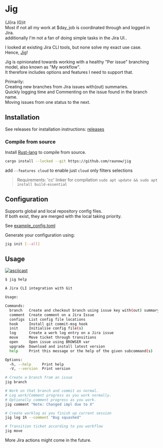 # Jig

(Ji)ra (G)it  
Most if not all my work at $day_job is coordinated through and logged in Jira.  
additionally I'm not a fan of doing simple tasks in the Jira UI..

I looked at existing Jira CLI tools, but none solve my exact use case.  
Hence, [Jig](https://www.youtube.com/watch?v=3JcmQONgXJM)!

Jig is opinionated towards working with a healthy "Per issue" branching model, also known as "My workflow".  
It therefore includes options and features I need to support that.

Primarily:  
Creating new branches from Jira issues with(out) summaries.  
Quickly logging time and Commenting on the issue found in the branch name.  
Moving issues from one status to the next.  

## Installation

See releases for installation instructions: [releases](https://github.com/Baarsgaard/jig/releases)

### Compile from source

Install [Rust-lang](https://www.rust-lang.org/tools/install) to compile from source.

```bash
cargo install --locked --git https://github.com/raunow/jig
```

add `--features cloud` to enable just `cloud` only filters selections

> Requirements:
> 'cc' linker for compilation
> `sudo apt update && sudo apt install build-essential`

## Configuration

Supports global and local repository config files.  
If both exist, they are merged with the local taking priority.

See [example_config.toml](./example_config.toml)

Generate your configuration using:
```bash
jig init [--all]
```

## Usage

[![asciicast](https://asciinema.org/a/609019.svg)](https://asciinema.org/a/609019)

```bash
$ jig help

A Jira CLI integration with Git

Usage: 

Commands:
  branch   Create and checkout branch using issue key with(out) summary as branch name
  comment  Create comment on a Jira Issue
  configs  List config file locations
  hook     Install git commit-msg hook
  init     Initialise config file(s)
  log      Create a work log entry on a Jira issue
  move     Move ticket through transitions
  open     Open issue using BROWSER var
  upgrade  Download and install latest version
  help     Print this message or the help of the given subcommand(s)

Options:
  -h, --help     Print help
  -V, --version  Print version
```

```bash
# Create a branch from an issue
jig branch

# Work on that branch and commit as normal.
# Log work/Comment progress as you work normally.
# Optionally comment progress as you work.
jig comment "Note: Changed impl due to X"

# Create worklog as you finish up current session
jig log 1h --comment "Bug squashed"

# Transition ticket according to you workflow
jig move
```

More Jira actions might come in the future.
